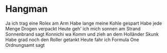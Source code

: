 # Hangman
Ja ich trag eine Rolex am Arm
Habe lange meine Kohle gespart
Habe jede Menge Drogen verpackt
Heute geh' ich mich sonnen am Strand
Sonnenbrand sagt Konnichi wa
Komm und zieh an dem Hollânder Skunk
Habe grad noch den Roller getankt
Heute fahr ich Formula One Ordnungsamt sagt
